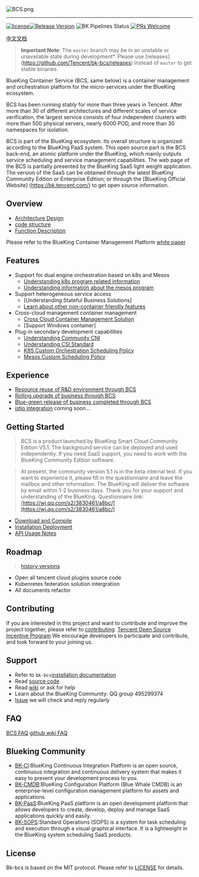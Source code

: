![BCS.png](./docs/logo/logo_en.png)

---
[![license](https://img.shields.io/badge/license-mit-brightgreen.svg?style=flat)](https://github.com/Tencent/bk-bcs/blob/master/LICENSE)[![Release Version](https://img.shields.io/badge/release-1.18.8-brightgreen.svg)](https://github.com/Tencent/bk-bcs/releases) ![BK Pipelines Status](https://api.bkdevops.qq.com/process/api/external/pipelines/projects/bcs/p-c03c759b697f494ab14e01018eccb052/badge?X-DEVOPS-PROJECT-ID=bcs) [![PRs Welcome](https://img.shields.io/badge/PRs-welcome-brightgreen.svg)](https://github.com/Tencent/bk-bcs/pulls)

[中文文档](./readme.md)

> **Important Note**: The `master` branch may be in an unstable or unavailable state during development*.
> Please use [releases] (https://github.com/Tencent/bk-bcs/releases) instead of `master` to get stable binaries.

BlueKing Container Service (BCS, same below) is a container management and orchestration platform for the micro-services under the BlueKing ecosystem.

BCS has been running stably for more than three years in Tencent. After more than 30 of different architectures and different scales of service verification, the largest service consists of four independent clusters with more than 500 physical servers, nearly 6000 POD, and more than 30 namespaces for isolation.

BCS is part of the BlueKing ecosystem. Its overall structure is organized according to the BlueKIng PaaS system. This open source part is the BCS back-end, an atomic platform under the BlueKing, which mainly outputs service scheduling and service management capabilities. The web page of the BCS is partially presented by the BlueKing SaaS light weight application. The version of the SaaS can be obtained through the latest BlueKing Community Edition or Enterprise Edition; or through the [BlueKing Official Website] (https://bk.tencent.com/) to get open source information.

## Overview

* [Architecture Design](docs/overview/README.md)
* [code structure](./docs/overview/code_directory.md)
* [Function Description](./docs/overview/function.md)

Please refer to the BlueKing Container Management Platform [white paper](https://docs.bk.tencent.com/bcs/)

## Features

* Support for dual engine orchestration based on k8s and Mesos
  * [Understanding k8s program related information](https://kubernetes.io/zh/)
  * [Understanding information about the mesos program](./docs/features/mesos/基于mesos的容器编排.md)
* Support heterogeneous service access
  * [Understanding Stateful Business Solutions]
  * [Learn about other non-container friendly features](./docs/features/mesos/基于mesos的服务编排.md)
* Cross-cloud management container management
  * [Cross Cloud Container Management Solution](./docs/features/solutions/BCS跨云容器管理方案.md)
  * [Support Windows container]
* Plug-in secondary development capabilities
  * [Understanding Community CNI](https://github.com/containernetworking/cni)
  * [Understanding CSI Standard](https://github.com/container-storage-interface/spec/blob/master/spec.md)
  * [K8S Custom Orchestration Scheduling Policy](./docs/features/solutions/k8s-custom-scheduler.md)
  * [Mesos Custom Scheduling Policy](./docs/features/mesos/自定义编排调度策略.md)

## Experience

* [Resource reuse of R&D environment through BCS](./docs/features/practices/通过BCS解决研发环境的资源问题.md)
* [Rolling upgrade of business through BCS](./docs/features/practices/rolling-update-howto.md)
* [Blue-green release of business completed through BCS](./docs/features/practices/blue-green-deployment.md)
* [istio integration](./docs/features/practices/istio.md) coming soon...

## Getting Started

> BCS is a product launched by BlueKing Smart Cloud Community Edition V5.1. The background service can be deployed and used independently. If you need SaaS support, you need to work with the BlueKing Community Edition software.

> At present, the community version 5.1 is in the beta internal test. If you want to experience it, please fill in the questionnaire and leave the mailbox and other information. The BlueKing will deliver the software by email within 1-2 business days. Thank you for your support and understanding of the BlueKing.
> Questionnaire link: [https://wj.qq.com/s2/3830461/a8bc/](https://wj.qq.com/s2/3830461/a8bc/)

* [Download and Compile](docs/install/source_compile.md)
* [Installation Deployment](docs/install/deploy-guide.md)
* [API Usage Notes](./docs/apidoc/api.md)

## Roadmap

> [history versions](./docs/version/README.md)

* Open all tencent cloud plugins source code
* Kubenretes federation solution intergration
* All documents refactor 

## Contributing

If you are interested in this project and want to contribute and improve the project together, please refer to [contributing](./CONTRIBUTING.md).
[Tencent Open Source Incentive Program](https://opensource.tencent.com/contribution) We encourage developers to participate and contribute, and look forward to your joining us.

## Support

* Refer to `bk-bcs`[installation documentation](docs/install/deploy-guide.md)
* Read [source code](https://github.com/Tencent/bk-bcs)
* Read [wiki](https://github.com/Tencent/bk-bcs/wiki) or ask for help
* Learn about the BlueKing Community: QQ group 495299374
* [Issue](https://github.com/Tencent/bk-bcs/issues) we will check and reply regularly

## FAQ

[BCS FAQ](https://docs.bk.tencent.com/bcs/Container/FAQ/faq.html)
[github wiki FAQ](https://github.com/Tencent/bk-bcs/wiki/FAQ)

## Blueking Community

* [BK-CI](https://github.com/Tencent/bk-ci):BlueKing Continuous Integration Platform is an open source, continuous integration and continuous delivery system that makes it easy to present your development process to you.
* [BK-CMDB](https://github.com/Tencent/bk-cmdb):BlueKing Configuration Platform (Blue Whale CMDB) is an enterprise-level configuration management platform for assets and applications.
* [BK-PaaS](https://github.com/Tencent/bk-PaaS):BlueKing PaaS platform is an open development platform that allows developers to create, develop, deploy and manage SaaS applications quickly and easily.
* [BK-SOPS](https://github.com/Tencent/bk-sops):Standard Operations (SOPS) is a system for task scheduling and execution through a visual graphical interface. It is a lightweight in the BlueKing system scheduling SaaS products.

## License

Bk-bcs is based on the MIT protocol. Please refer to [LICENSE](./LICENSE.txt) for details.
